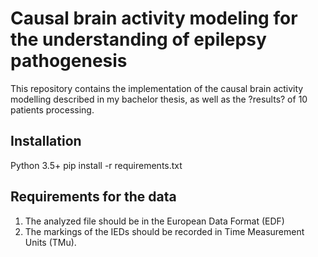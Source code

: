 # Causal brain activity modeling for the understanding of epilepsy pathogenesis

This repository contains the implementation of the causal brain activity modelling described in my bachelor thesis, as well as the ?results? of 10 patients processing. 

## Installation
Python 3.5+
pip install -r requirements.txt

## Requirements for the data
1) The analyzed file should be in the European Data Format (EDF)
2) The markings of the IEDs should be recorded in Time Measurement Units (TMu).

